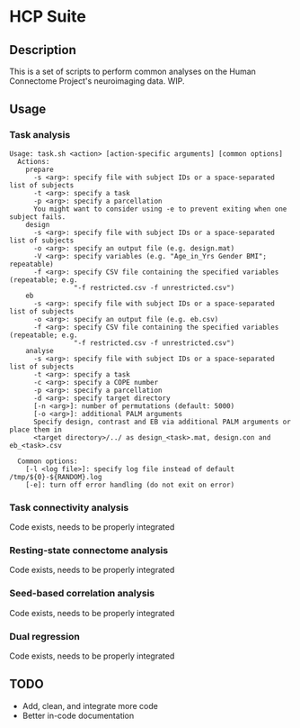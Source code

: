 # HCP Suite

## Description

This is a set of scripts to perform common analyses on the Human Connectome Project's neuroimaging data. WIP.

## Usage

### Task analysis

```
Usage: task.sh <action> [action-specific arguments] [common options]
  Actions:
    prepare
      -s <arg>: specify file with subject IDs or a space-separated list of subjects
      -t <arg>: specify a task
      -p <arg>: specify a parcellation
      You might want to consider using -e to prevent exiting when one subject fails.
    design
      -s <arg>: specify file with subject IDs or a space-separated list of subjects
      -o <arg>: specify an output file (e.g. design.mat)
      -V <arg>: specify variables (e.g. "Age_in_Yrs Gender BMI"; repeatable)
      -f <arg>: specify CSV file containing the specified variables (repeatable; e.g.
                "-f restricted.csv -f unrestricted.csv")
    eb
      -s <arg>: specify file with subject IDs or a space-separated list of subjects
      -o <arg>: specify an output file (e.g. eb.csv)
      -f <arg>: specify CSV file containing the specified variables (repeatable; e.g.
                "-f restricted.csv -f unrestricted.csv")
    analyse
      -s <arg>: specify file with subject IDs or a space-separated list of subjects
      -t <arg>: specify a task
      -c <arg>: specify a COPE number
      -p <arg>: specify a parcellation
      -d <arg>: specify target directory
      [-n <arg>]: number of permutations (default: 5000)
      [-o <arg>]: additional PALM arguments
      Specify design, contrast and EB via additional PALM arguments or place them in
      <target directory>/../ as design_<task>.mat, design.con and eb_<task>.csv

  Common options:
    [-l <log file>]: specify log file instead of default /tmp/${0}-${RANDOM}.log
    [-e]: turn off error handling (do not exit on error)
```

### Task connectivity analysis

Code exists, needs to be properly integrated

### Resting-state connectome analysis

Code exists, needs to be properly integrated

### Seed-based correlation analysis

Code exists, needs to be properly integrated

### Dual regression

Code exists, needs to be properly integrated

## TODO

- Add, clean, and integrate more code
- Better in-code documentation
